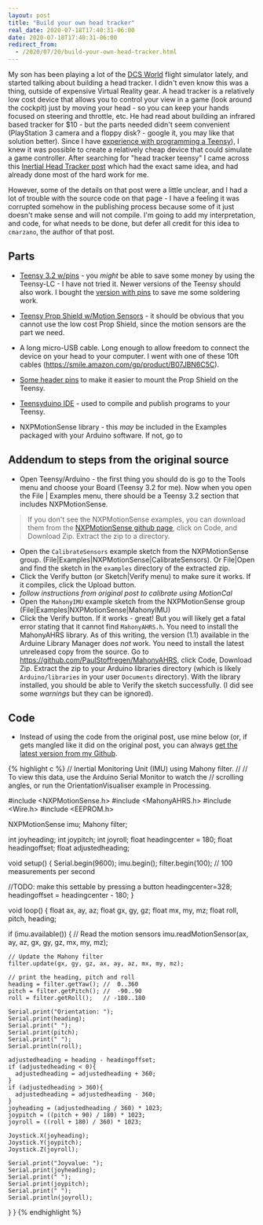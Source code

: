 ```yaml
---
layout: post
title: "Build your own head tracker"
real_date: 2020-07-18T17:40:31-06:00
date: 2020-07-18T17:40:31-06:00
redirect_from:
  - /2020/07/20/build-your-own-head-tracker.html
---
```


My son has been playing a lot of the [DCS World](https://www.digitalcombatsimulator.com)
flight simulator lately, and started talking about building a head tracker. I
didn't even know this was a thing, outside of expensive Virtual Reality gear.
A head tracker is a relatively low cost device that allows you to control your
view in a game (look around the cockpit) just by moving your head - so you can
keep your hands focused on steering and throttle, etc. He had read about building
an infrared based tracker for $10 - but the parts needed didn't seem convenient
(PlayStation 3 camera and a floppy disk? - google it, you may like that solution better).
Since I have [experience with programming a Teensy]({{site.baseurl}}/2015/11/06/build-your-own-single-function-keyboard.html)),
I knew it was possible to create a relatively cheap device that could simulate a
game controller. After searching for "head tracker teensy" I came across this
[Inertial Head Tracker post](http://crispycircuits.blogspot.com/2018/06/inertial-head-tracker.html)
which had the exact same idea, and had already done most of the hard work for me.

However, some of the details on that post were a little unclear, and I had a lot
of trouble with the source code on that page - I have a feeling it was corrupted
somehow in the publishing process because some of it just doesn't make sense and
will not compile. I'm going to add my interpretation, and code, for what needs to be
done, but defer all credit for this idea to `cmarzano`, the author of that post.


## Parts

- [Teensy 3.2 w/pins](https://www.pjrc.com/store/teensy32.html) - you _might_ be
able to save some money by using the Teensy-LC - I have not tried it. Newer
versions of the Teensy should also work. I bought the [version with pins](https://www.pjrc.com/store/teensy32_pins.html) to save
me some soldering work.
- [Teensy Prop Shield w/Motion Sensors](https://www.pjrc.com/store/prop_shield.html) -
it should be obvious that you cannot use the low cost Prop Shield, since the motion
sensors are the part we need.
- A long micro-USB cable. Long enough to allow freedom to connect the device on your
head to your computer. I went with one of these 10ft cables (https://smile.amazon.com/gp/product/B07JBN6C5C).
- [Some header pins](https://smile.amazon.com/2-54mm-Breakaway-Female-Connector-Arduino/dp/B01MQ48T2V/) to make it easier to mount the Prop Shield on the Teensy.

- [Teensyduino IDE](https://www.pjrc.com/teensy/td_download.html) - used to compile and publish programs to your Teensy.
- NXPMotionSense library - this _may_ be included in the Examples packaged with your Arduino software. If not, go to


## Addendum to steps from the original source
- Open Teensy/Arduino - the first thing you should do is go to the Tools menu and choose your Board (Teensy 3.2 for me).
Now when you open the File | Examples menu, there should be a Teensy 3.2 section that includes NXPMotionSense.
> If you don't see the NXPMotionSense examples, you can download them from
the [NXPMotionSense github page](https://github.com/PaulStoffregen/NXPMotionSense), click on Code, and Download Zip. Extract the zip to a directory.
- Open the `CalibrateSensors` example sketch from the NXPMotionSense group. (File|Examples|NXPMotionSense|CalibrateSensors).
Or File|Open and find the sketch in the `examples` directory of the extracted zip.
- Click the Verify button (or Sketch|Verify menu)
to make sure it works. If it compiles, click the Upload button.
- _follow instructions from original post to calibrate using MotionCal_
- Open the `MahonyIMU` example sketch from the NXPMotionSense group (File|Examples|NXPMotionSense|MahonyIMU)
- Click the Verify button. If it works - great! But you will likely get a fatal error stating that it cannot find `MahonyAHRS.h`.
You need to install the MahonyAHRS library. As of this writing, the version (1.1) available in the Arduine Library Manager
does _not_ work. You need to install the latest unreleased copy from the source. Go to https://github.com/PaulStoffregen/MahonyAHRS,
click Code, Download Zip. Extract the zip to your Arduino libraries directory (which is likely `Arduino/libraries` in your user `Documents` directory).
With the library installed, you should be able to Verify the sketch successfully. (I did see some _warnings_ but they can be ignored).

## Code
- Instead of using the code from the original post, use mine below (or, if gets mangled
like it did on the original post, you can always [get the latest version from my Github](https://github.com/joshuaflanagan/head_tracker/blob/master/HeadtrackJoystick.ino).

{% highlight c %}
// Inertial Monitoring Unit (IMU) using Mahony filter.
//
// To view this data, use the Arduino Serial Monitor to watch the
// scrolling angles, or run the OrientationVisualiser example in Processing.

#include <NXPMotionSense.h>
#include <MahonyAHRS.h>
#include <Wire.h>
#include <EEPROM.h>

NXPMotionSense imu;
Mahony filter;

int joyheading;
int joypitch;
int joyroll;
float headingcenter = 180;
float headingoffset;
float adjustedheading;

void setup() {
  Serial.begin(9600);
  imu.begin();
  filter.begin(100); // 100 measurements per second

  //TODO: make this settable by pressing a button
  headingcenter=328;
  headingoffset = headingcenter - 180;
}

void loop() {
  float ax, ay, az;
  float gx, gy, gz;
  float mx, my, mz;
  float roll, pitch, heading;

  if (imu.available()) {
    // Read the motion sensors
    imu.readMotionSensor(ax, ay, az, gx, gy, gz, mx, my, mz);

    // Update the Mahony filter
    filter.update(gx, gy, gz, ax, ay, az, mx, my, mz);

    // print the heading, pitch and roll
    heading = filter.getYaw(); //  0..360
    pitch = filter.getPitch(); //  -90..90
    roll = filter.getRoll();   // -180..180
 
    Serial.print("Orientation: ");
    Serial.print(heading);
    Serial.print(" ");
    Serial.print(pitch);
    Serial.print(" ");
    Serial.println(roll);

    adjustedheading = heading - headingoffset;
    if (adjustedheading < 0){
      adjustedheading = adjustedheading + 360;
    }
    if (adjustedheading > 360){
      adjustedheading = adjustedheading - 360;
    }
    joyheading = (adjustedheading / 360) * 1023;
    joypitch = ((pitch + 90) / 180) * 1023;
    joyroll = ((roll + 180) / 360) * 1023;

    Joystick.X(joyheading);
    Joystick.Y(joypitch);
    Joystick.Z(joyroll);

    Serial.print("Joyvalue: ");
    Serial.print(joyheading);
    Serial.print(" ");
    Serial.print(joypitch);
    Serial.print(" ");
    Serial.println(joyroll);
  }
}
{% endhighlight %}
